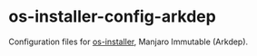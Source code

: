 # os-installer-config-arkdep
Configuration files for [os-installer](https://gitlab.gnome.org/p3732/os-installer), Manjaro Immutable (Arkdep).
